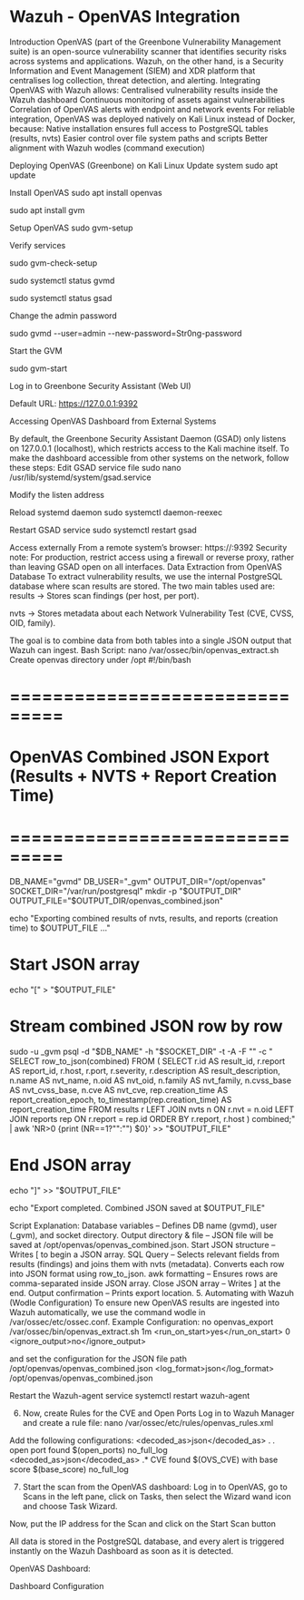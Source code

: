 # <h1>Wazuh - OpenVAS Integration</h1>

Introduction
OpenVAS (part of the Greenbone Vulnerability Management suite) is an open-source vulnerability scanner that identifies security risks across systems and applications. Wazuh, on the other hand, is a Security Information and Event Management (SIEM) and XDR platform that centralises log collection, threat detection, and alerting.
Integrating OpenVAS with Wazuh allows:
Centralised vulnerability results inside the Wazuh dashboard
Continuous monitoring of assets against vulnerabilities
Correlation of OpenVAS alerts with endpoint and network events
For reliable integration, OpenVAS was deployed natively on Kali Linux instead of Docker, because:
Native installation ensures full access to PostgreSQL tables (results, nvts)
Easier control over file system paths and scripts
Better alignment with Wazuh wodles (command execution)

Deploying OpenVAS (Greenbone) on Kali Linux
 Update system
sudo apt update

Install OpenVAS 
sudo apt install openvas


sudo apt install gvm

Setup OpenVAS
sudo gvm-setup


Verify services

sudo gvm-check-setup


sudo systemctl status gvmd


sudo systemctl status gsad


Change the admin password

sudo gvmd --user=admin --new-password=Str0ng-password


Start the GVM

sudo gvm-start


Log in to Greenbone Security Assistant (Web UI)

Default URL: https://127.0.0.1:9392

Accessing OpenVAS Dashboard from External Systems

By default, the Greenbone Security Assistant Daemon (GSAD) only listens on 127.0.0.1 (localhost), which restricts access to the Kali machine itself.
To make the dashboard accessible from other systems on the network, follow these steps:
Edit GSAD service file
sudo nano /usr/lib/systemd/system/gsad.service




Modify the listen address

Reload systemd daemon
sudo systemctl daemon-reexec

Restart GSAD service
sudo systemctl restart gsad

Access externally
 From a remote system’s browser:
https://<kali-ip>:9392
Security note: For production, restrict access using a firewall or reverse proxy, rather than leaving GSAD open on all interfaces.
Data Extraction from OpenVAS Database
To extract vulnerability results, we use the internal PostgreSQL database where scan results are stored. The two main tables used are:
results → Stores scan findings (per host, per port).


nvts → Stores metadata about each Network Vulnerability Test (CVE, CVSS, OID, family).


The goal is to combine data from both tables into a single JSON output that Wazuh can ingest.
Bash Script: nano /var/ossec/bin/openvas_extract.sh
Create openvas directory under /opt
#!/bin/bash

# ===============================
# OpenVAS Combined JSON Export (Results + NVTS + Report Creation Time)
# ===============================

DB_NAME="gvmd"
DB_USER="_gvm"
OUTPUT_DIR="/opt/openvas"
SOCKET_DIR="/var/run/postgresql"
mkdir -p "$OUTPUT_DIR"
OUTPUT_FILE="$OUTPUT_DIR/openvas_combined.json"

echo "Exporting combined results of nvts, results, and reports (creation time) to $OUTPUT_FILE ..."

# Start JSON array
echo "[" > "$OUTPUT_FILE"

# Stream combined JSON row by row
sudo -u _gvm psql -d "$DB_NAME" -h "$SOCKET_DIR" -t -A -F "" -c "
SELECT row_to_json(combined)
FROM (
    SELECT
        r.id AS result_id,
        r.report AS report_id,
        r.host,
        r.port,
        r.severity,
        r.description AS result_description,
        n.name AS nvt_name,
        n.oid AS nvt_oid,
        n.family AS nvt_family,
        n.cvss_base AS nvt_cvss_base,
        n.cve AS nvt_cve,
        rep.creation_time AS report_creation_epoch,
        to_timestamp(rep.creation_time) AS report_creation_time
    FROM results r
    LEFT JOIN nvts n ON r.nvt = n.oid
    LEFT JOIN reports rep ON r.report = rep.id
    ORDER BY r.report, r.host
) combined;" | awk 'NR>0 {print (NR==1?"":"") $0}' >> "$OUTPUT_FILE"

# End JSON array
echo "]" >> "$OUTPUT_FILE"

echo "Export completed. Combined JSON saved at $OUTPUT_FILE"


Script Explanation:
Database variables – Defines DB name (gvmd), user (_gvm), and socket directory.
Output directory & file – JSON file will be saved at /opt/openvas/openvas_combined.json.
Start JSON structure – Writes [ to begin a JSON array.
SQL Query –
Selects relevant fields from results (findings) and joins them with nvts (metadata).
Converts each row into JSON format using row_to_json.
awk formatting – Ensures rows are comma-separated inside JSON array.
Close JSON array – Writes ] at the end.
Output confirmation – Prints export location.
5. Automating with Wazuh (Wodle Configuration)
To ensure new OpenVAS results are ingested into Wazuh automatically, we use the command wodle in /var/ossec/etc/ossec.conf.
Example Configuration:
<wodle name="command">
  <disabled>no</disabled>
  <tag>openvas_export</tag>
  <command>/var/ossec/bin/openvas_extract.sh</command>
  <interval>1m</interval>
  <run_on_start>yes</run_on_start>
  <timeout>0</timeout>
  <ignore_output>no</ignore_output>
</wodle>



and set the configuration for the JSON file path /opt/openvas/openvas_combined.json 
<localfile>
    <log_format>json</log_format>
    <location>/opt/openvas/openvas_combined.json</location>
</localfile>

Restart the Wazuh-agent service
systemctl restart wazuh-agent

6. Now, create Rules for the CVE and Open Ports
Log in to Wazuh Manager and create a rule file:
nano /var/ossec/etc/rules/openvas_rules.xml

Add the following configurations:
<group name="openvas">
  <rule id="100767" level="5">
    <decoded_as>json</decoded_as>
    <field name="target_host">\.*</field>
    <field name="open_ports">\.*</field>
    <description>open port found $(open_ports)</description>
    <options>no_full_log</options>
  </rule>
<rule id="100766" level="5">
    <decoded_as>json</decoded_as>
    <field name="OVS_CVE">\.*</field>
    <description>CVE found $(OVS_CVE) with base score $(base_score)</description>
    <options>no_full_log</options>
  </rule>
</group>


7. Start the scan from the OpenVAS dashboard:
Log in to OpenVAS, go to Scans in the left pane, click on Tasks, then select the Wizard wand icon and choose Task Wizard.

Now, put the IP address for the Scan and click on the Start Scan button

All data is stored in the PostgreSQL database, and every alert is triggered instantly on the Wazuh Dashboard as soon as it is detected.




OpenVAS Dashboard:

Dashboard Configuration
